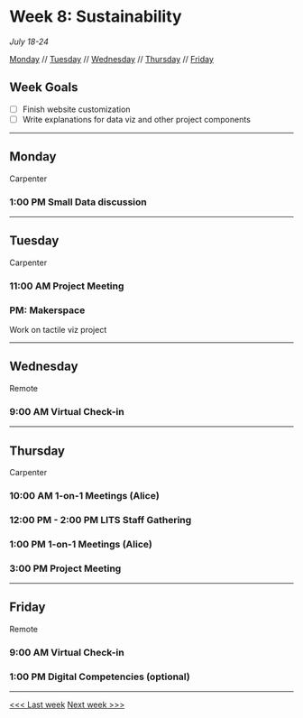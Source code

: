 # Week 8: Sustainability

*July 18-24*

[Monday](#monday) // [Tuesday](#tuesday) // [Wednesday](#wednesday) // [Thursday](#thursday) // [Friday](#friday)

## Week Goals

- [ ] Finish website customization
- [ ] Write explanations for data viz and other project components

---

## Monday
Carpenter

### 1:00 PM Small Data discussion

---

## Tuesday
Carpenter

### 11:00 AM  Project Meeting

### PM: Makerspace
Work on tactile viz project

---

## Wednesday
Remote

### 9:00 AM Virtual Check-in

---

## Thursday
Carpenter

### 10:00 AM 1-on-1 Meetings (Alice)

### 12:00 PM - 2:00 PM LITS Staff Gathering

### 1:00 PM  1-on-1 Meetings (Alice)

### 3:00 PM  Project Meeting 

---

## Friday
Remote

### 9:00 AM  Virtual Check-in

### 1:00 PM  Digital Competencies (optional)

---

[<<< Last week](/07-exhibit.md) [Next week >>>](/09-user.md)
